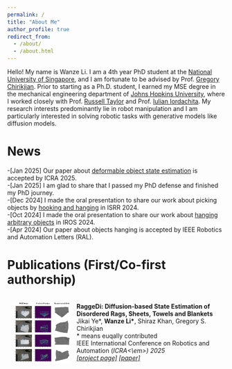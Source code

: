 ```yaml
---
permalink: /
title: "About Me"
author_profile: true
redirect_from: 
  - /about/
  - /about.html
---
```


Hello! My name is Wanze Li. I am a 4th year PhD student at the [National University of Singapore](https://cde.nus.edu.sg/me/), and I am fortunate to be advised by Prof. [Gregory Chirikjian](https://chirikjianlab.github.io/). Prior to starting as a Ph.D. student, I earned my MSE degree in the mechanical engineering department of [Johns Hopkins University](https://me.jhu.edu/), where I worked closely with Prof. [Russell Taylor](https://www.cs.jhu.edu/faculty/russell-taylor/) and Prof. [Iulian Iordachita](https://amiro.lcsr.jhu.edu/). My research interests predominantly lie in robot manipulation and I am particularly interested in solving robotic tasks with generative models like diffusion models. 

News
======
-[Jan 2025] Our paper about [deformable object state estimation](https://arxiv.org/abs/2409.11831) is accepted by ICRA 2025.   
-[Jan 2025] I am glad to share that I passed my PhD defense and finished my PhD journey.  
-[Dec 2024] I made the oral presentation to share our work about picking objects by [hooking and hanging](https://arxiv.org/abs/2408.06734) in ISRR 2024.   
-[Oct 2024] I made the oral presentation to share our work about [hanging arbitrary objects](https://ieeexplore.ieee.org/abstract/document/10443033) in IROS 2024.   
-[Apr 2024] Our paper about objects hanging is accepted by IEEE Robotics and Automation Letters (RAL).  

Publications (First/Co-first authorship)
======
<!-- <div align="left" >
<table rules="none">
<tr>
<td>
<img src="../images/real_blanket_est.png" style="float:left; margin: 15px; border: none; border-collapse: collapse; " width="150" height=auto />
</td>
<td>
<p> <b>RaggeDi: Diffusion-based State Estimation of Disordered Rags, Sheets, Towels and Blankets</b> <br>
       Jikai Ye*, <b>Wanze Li*</b>, Shiraz Khan, Gregory S. Chirikjian <br>
       * means euqally contributed <br>
       IEEE International Conference on Robotics and Automation (*ICRA*) 2025 <br> 
       <a href="https://wanzeli.github.io/RaggeDi/">[project page]</a>   <a href="https://arxiv.org/abs/2409.11831">[paper]</a>
</p>
</td>
</tr>
</table>    
</div> -->

<div style="display: flex; align-items: center;">
  <img src="../images/real_blanket_est.png" style="float:left; margin: 15px; border: none; border-collapse: collapse; " width="130" height=auto />
  <p> <b>RaggeDi: Diffusion-based State Estimation of Disordered Rags, Sheets, Towels and Blankets</b> <br>
       Jikai Ye*, <b>Wanze Li*</b>, Shiraz Khan, Gregory S. Chirikjian <br>
       * means euqally contributed <br>
       IEEE International Conference on Robotics and Automation (<em>ICRA<\em>) 2025 <br> 
       <a href="https://wanzeli.github.io/RaggeDi/">[project page]</a>   <a href="https://arxiv.org/abs/2409.11831">[paper]</a>
</p>
</div>


